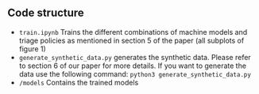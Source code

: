 ## Code structure

 - `train.ipynb` Trains the different combinations of machine models and triage policies as mentioned in section 5 of the paper (all subplots of figure 1)
 - `generate_synthetic_data.py` generates the synthetic data. Please refer to section 6 of our paper for more details. If you want to generate the data use the following command:  `python3 generate_synthetic_data.py`
 - `/models` Contains the trained models
